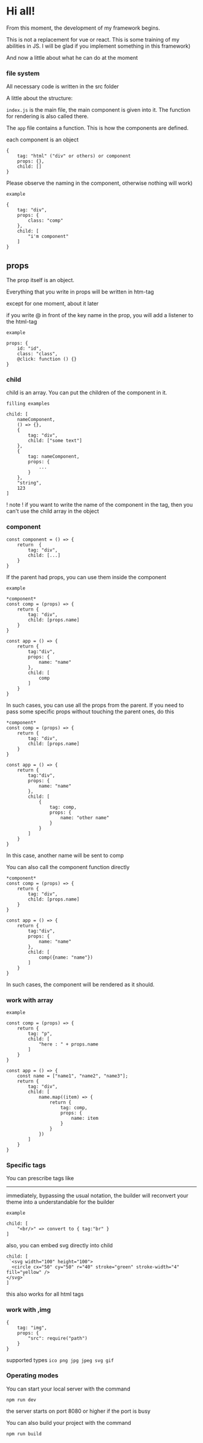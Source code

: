 # Hi all!
From this moment, the development of my framework begins.

This is not a replacement for vue or react. This is some training of my abilities in JS. I will be glad if you implement something in this framework)

And now a little about what he can do at the moment

### file system
All necessary code is written in the src folder

A little about the structure:

`index.js` is the main file, the main component is given into it. The function for rendering is also called there.

The `app` file contains a function. This is how the components are defined.

each component is an object

```
{
    tag: "html" ("div" or others) or component
    props: {},
    child: []
}
```

Please observe the naming in the component, otherwise nothing will work)

`example`
```
{
    tag: "div",
    props: {
        class: "comp"
    },
    child: [
        "i'm component"
    ]
}
```

## props
The prop itself is an object.

Everything that you write in props will be written in htm-tag

except for one moment, about it later

if you write @ in front of the key name in the prop, you will add a listener to the html-tag

`example`
```
props: {
    id: "id",
    class: "class",
    @click: function () {}
}
```

### child 

child is an array. You can put the children of the component in it.

`filling examples`
```
child: [
    nameComponent,
    () => {},
    {
        tag: "div",
        child: ["some text"]
    },
    {
        tag: nameComponent,
        props: {
            ...    
        }
    },
    "string",
    123
]
```

! note !
if you want to write the name of the component in the tag, then you can't use the child array in the object

### component
```
const component = () => {
    return  {
        tag: "div",
        child: [...]
    }
}
```

If the parent had props, you can use them inside the component

`example`
```
*component*
const comp = (props) => {
    return {
        tag: "div",
        child: [props.name]
    }
}

const app = () => {
    return {
        tag:"div",
        props: {
            name: "name"
        },
        child: [
            comp
        ]
    }
}
```
In such cases, you can use all the props from the parent. If you need to pass some specific props without touching the parent ones, do this

```
*component*
const comp = (props) => {
    return {
        tag: "div",
        child: [props.name]
    }
}

const app = () => {
    return {
        tag:"div",
        props: {
            name: "name"
        },
        child: [
            {
                tag: comp,
                props: {
                    name: "other name"
                }
            }
        ]
    }
}
```

In this case, another name will be sent to comp

You can also call the component function directly

```
*component*
const comp = (props) => {
    return {
        tag: "div",
        child: [props.name]
    }
}

const app = () => {
    return {
        tag:"div",
        props: {
            name: "name"
        },
        child: [
            comp({name: "name"})
        ]
    }
}
```
In such cases, the component will be rendered as it should.

### work with array
`example`

```
const comp = (props) => {
    return {
        tag: "p",
        child: [
            "here : " + props.name
        ]
    }
}

const app = () => {
    const name = ["name1", "name2", "name3"];
    return {
        tag: "div",
        child: [
            name.map((item) => {
                return {
                    tag: comp,
                    props: {
                        name: item
                    }   
                }
            })
        ]
    }
}
```


### Specific tags

You can prescribe tags like <br > <hr /> immediately, bypassing the usual notation, the builder will reconvert your theme into a understandable for the builder

`example`
```
child: [
    "<br/>" => convert to { tag:"br" }
]
```

also, you can embed svg directly into child
```
child: [
 `<svg width="100" height="100">
  <circle cx="50" cy="50" r="40" stroke="green" stroke-width="4" fill="yellow" />
</svg>`
]
```

this also works for all html tags

### work with ,img
```
{
    tag: "img",
    props: {
        "src": require("path")
    }
}
```
supported types 
`ico png jpg jpeg svg gif`

### Operating modes
You can start your local server with the command
```
npm run dev
```
the server starts on port 8080 or higher if the port is busy

You can also build your project with the command
```
npm run build
```



